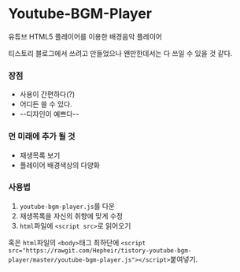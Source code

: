 # Youtube-BGM-Player

유튜브 HTML5 플레이어를 이용한 배경음악 플레이어

티스토리 블로그에서 쓰려고 만들었으나 왠만한데서는 다 쓰일 수 있을 것 같다.

### 장점
- 사용이 간편하다(?)
- 어디든 쓸 수 있다.
- --디자인이 예쁘다--

### 먼 미래에 추가 될 것
- 재생목록 보기
- 플레이어 배경색상의 다양화


### 사용법
1. `youtube-bgm-player.js`를 다운
2. 재생목록을 자신의 취향에 맞게 수정
3. `html`파일에 `<script src>`로 읽어오기

혹은 `html`파일의 `<body>`태그 최하단에 `<script src="https://rawgit.com/Hepheir/tistory-youtube-bgm-player/master/youtube-bgm-player.js"></script>`붙여넣기.